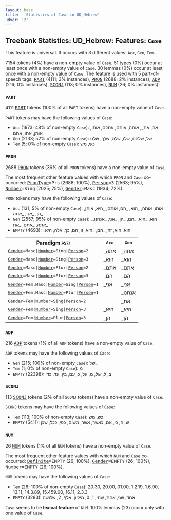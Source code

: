 ```yaml
---
layout: base
title:  'Statistics of Case in UD_Hebrew'
udver: '2'
---
```


## Treebank Statistics: UD_Hebrew: Features: `Case`

This feature is universal.
It occurs with 3 different values: `Acc`, `Gen`, `Tem`.

7154 tokens (4%) have a non-empty value of `Case`.
51 types (0%) occur at least once with a non-empty value of `Case`.
30 lemmas (0%) occur at least once with a non-empty value of `Case`.
The feature is used with 5 part-of-speech tags: <tt><a href="he-pos-PART.html">PART</a></tt> (4111; 3% instances), <tt><a href="he-pos-PRON.html">PRON</a></tt> (2688; 2% instances), <tt><a href="he-pos-ADP.html">ADP</a></tt> (216; 0% instances), <tt><a href="he-pos-SCONJ.html">SCONJ</a></tt> (113; 0% instances), <tt><a href="he-pos-NUM.html">NUM</a></tt> (26; 0% instances).

### `PART`

4111 <tt><a href="he-pos-PART.html">PART</a></tt> tokens (100% of all `PART` tokens) have a non-empty value of `Case`.

`PART` tokens may have the following values of `Case`:

* `Acc` (1973; 48% of non-empty `Case`): את, את_, אותה, אותם, אתכם, אותו, אותן, אתו, אתם
* `Gen` (2133; 52% of non-empty `Case`): של, שלהם, שלו, שלה, שלך, שלנו
* `Tem` (5; 0% of non-empty `Case`): כש, מש

### `PRON`

2688 <tt><a href="he-pos-PRON.html">PRON</a></tt> tokens (36% of all `PRON` tokens) have a non-empty value of `Case`.

The most frequent other feature values with which `PRON` and `Case` co-occurred: <tt><a href="he-feat-PronType.html">PronType</a></tt><tt>=Prs</tt> (2688; 100%), <tt><a href="he-feat-Person.html">Person</a></tt><tt>=3</tt> (2563; 95%), <tt><a href="he-feat-Number.html">Number</a></tt><tt>=Sing</tt> (2025; 75%), <tt><a href="he-feat-Gender.html">Gender</a></tt><tt>=Masc</tt> (1934; 72%).

`PRON` tokens may have the following values of `Case`:

* `Acc` (131; 5% of non-empty `Case`): אותו, אותה, _הוא, _הם, אותם, _היא, אותן, _הן, _אני, _אתה
* `Gen` (2557; 95% of non-empty `Case`): _הוא, _היא, _הם, _הן, _אני, _אנחנו, _אתה, _אתם, _את
* `EMPTY` (4693): _הוא, הוא, זה, _הם, _היא, זו, הם, כך, אלה, היא

<table>
  <tr><th>Paradigm <i>הוא</i></th><th><tt>Acc</tt></th><th><tt>Gen</tt></th></tr>
  <tr><td><tt><tt><a href="he-feat-Gender.html">Gender</a></tt><tt>=Masc</tt>|<tt><a href="he-feat-Number.html">Number</a></tt><tt>=Sing</tt>|<tt><a href="he-feat-Person.html">Person</a></tt><tt>=2</tt></tt></td><td>_אתה</td><td>_אתה</td></tr>
  <tr><td><tt><tt><a href="he-feat-Gender.html">Gender</a></tt><tt>=Masc</tt>|<tt><a href="he-feat-Number.html">Number</a></tt><tt>=Sing</tt>|<tt><a href="he-feat-Person.html">Person</a></tt><tt>=3</tt></tt></td><td>_הוא</td><td>_הוא</td></tr>
  <tr><td><tt><tt><a href="he-feat-Gender.html">Gender</a></tt><tt>=Masc</tt>|<tt><a href="he-feat-Number.html">Number</a></tt><tt>=Plur</tt>|<tt><a href="he-feat-Person.html">Person</a></tt><tt>=2</tt></tt></td><td>_אתם</td><td>_אתם</td></tr>
  <tr><td><tt><tt><a href="he-feat-Gender.html">Gender</a></tt><tt>=Masc</tt>|<tt><a href="he-feat-Number.html">Number</a></tt><tt>=Plur</tt>|<tt><a href="he-feat-Person.html">Person</a></tt><tt>=3</tt></tt></td><td>_הם</td><td>_הם</td></tr>
  <tr><td><tt><tt><a href="he-feat-Gender.html">Gender</a></tt><tt>=Fem,Masc</tt>|<tt><a href="he-feat-Number.html">Number</a></tt><tt>=Sing</tt>|<tt><a href="he-feat-Person.html">Person</a></tt><tt>=1</tt></tt></td><td>_אני</td><td>_אני</td></tr>
  <tr><td><tt><tt><a href="he-feat-Gender.html">Gender</a></tt><tt>=Fem,Masc</tt>|<tt><a href="he-feat-Number.html">Number</a></tt><tt>=Plur</tt>|<tt><a href="he-feat-Person.html">Person</a></tt><tt>=1</tt></tt></td><td></td><td>_אנחנו</td></tr>
  <tr><td><tt><tt><a href="he-feat-Gender.html">Gender</a></tt><tt>=Fem</tt>|<tt><a href="he-feat-Number.html">Number</a></tt><tt>=Sing</tt>|<tt><a href="he-feat-Person.html">Person</a></tt><tt>=2</tt></tt></td><td></td><td>_את</td></tr>
  <tr><td><tt><tt><a href="he-feat-Gender.html">Gender</a></tt><tt>=Fem</tt>|<tt><a href="he-feat-Number.html">Number</a></tt><tt>=Sing</tt>|<tt><a href="he-feat-Person.html">Person</a></tt><tt>=3</tt></tt></td><td>_היא</td><td>_היא</td></tr>
  <tr><td><tt><tt><a href="he-feat-Gender.html">Gender</a></tt><tt>=Fem</tt>|<tt><a href="he-feat-Number.html">Number</a></tt><tt>=Plur</tt>|<tt><a href="he-feat-Person.html">Person</a></tt><tt>=3</tt></tt></td><td>_הן</td><td>_הן</td></tr>
</table>

### `ADP`

216 <tt><a href="he-pos-ADP.html">ADP</a></tt> tokens (1% of all `ADP` tokens) have a non-empty value of `Case`.

`ADP` tokens may have the following values of `Case`:

* `Gen` (215; 100% of non-empty `Case`): של_
* `Tem` (1; 0% of non-empty `Case`): מ
* `EMPTY` (22398): ב, ל, _של_, מ, על, כ, עם, בין, עד, כדי

### `SCONJ`

113 <tt><a href="he-pos-SCONJ.html">SCONJ</a></tt> tokens (2% of all `SCONJ` tokens) have a non-empty value of `Case`.

`SCONJ` tokens may have the following values of `Case`:

* `Tem` (113; 100% of non-empty `Case`): כש, מש
* `EMPTY` (5411): ש, ה, כי, אם, כאשר, אשר, משום, כפי, ככל, שכן

### `NUM`

26 <tt><a href="he-pos-NUM.html">NUM</a></tt> tokens (1% of all `NUM` tokens) have a non-empty value of `Case`.

The most frequent other feature values with which `NUM` and `Case` co-occurred: <tt><a href="he-feat-Definite.html">Definite</a></tt><tt>=EMPTY</tt> (26; 100%), <tt><a href="he-feat-Gender.html">Gender</a></tt><tt>=EMPTY</tt> (26; 100%), <tt><a href="he-feat-Number.html">Number</a></tt><tt>=EMPTY</tt> (26; 100%).

`NUM` tokens may have the following values of `Case`:

* `Tem` (26; 100% of non-empty `Case`): 20.30, 20.00, 01.00, 1.2.19, 1.6.90, 13.11, 14.3.89, 15.459.00, 16.11, 2.3.3
* `EMPTY` (3283): אחד, שני, אחת, שתי, 1, 0, מיליון, אלף, 2, שלושה

`Case` seems to be **lexical feature** of `NUM`. 100% lemmas (23) occur only with one value of `Case`.

